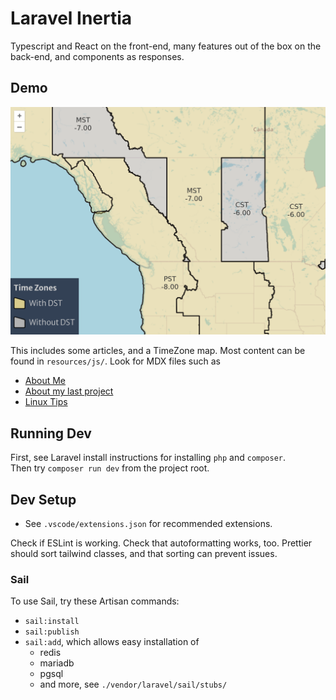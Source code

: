 # Laravel Inertia

Typescript and React on the front-end, many features out of the box
on the back-end, and components as responses.

## Demo

![OpenLayers Map](storage/app/public/demo/screen-ol-tz-map.png)

This includes some articles, and a TimeZone map. Most content can be
found in `resources/js/`. Look for MDX files such as

- [About Me](resources/js/Pages/AboutMe.mdx)
- [About my last project](resources/js/Pages/LastProject.mdx)
- [Linux Tips](resources/js/Pages/LinuxMintSetup.mdx)

## Running Dev

First, see Laravel install instructions for installing `php` and `composer`.  
Then try `composer run dev` from the project root.

## Dev Setup

- See `.vscode/extensions.json` for recommended extensions.

Check if ESLint is working. Check that autoformatting works, too.
Prettier should sort tailwind classes, and that sorting can prevent issues.

### Sail

To use Sail, try these Artisan commands:

- `sail:install`
- `sail:publish`
- `sail:add`, which allows easy installation of
  - redis
  - mariadb
  - pgsql
  - and more, see `./vendor/laravel/sail/stubs/`

<!--note: See if ValKey is a good alternative to Redis-->
